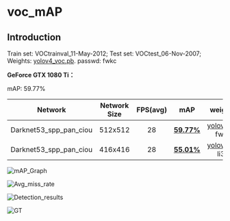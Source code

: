 # voc_mAP

## Introduction

Train set: VOCtrainval_11-May-2012; 
Test set: VOCtest_06-Nov-2007; 
Weights: [yolov4_voc.pb](https://pan.baidu.com/s/1GaXn32_F_VHBtXVskHGfWg). passwd: fwkc

**GeForce GTX 1080 Ti：**

mAP: 59.77%

|         Network        | Network Size | FPS(avg) |    mAP   |   weights   |
|:----------------------:|:------------:|:--------:|:--------:|:-----------:|
| Darknet53_spp_pan_ciou |    512x512   |    28    |**[59.77%](https://raw.githubusercontent.com/devinhee/tf_yolov4/master/mAP/VOC_mAP/512x512/mAP.png)**|  [yolov4.pb](https://pan.baidu.com/s/1GaXn32_F_VHBtXVskHGfWg) fwkc  |
| Darknet53_spp_pan_ciou |    416x416   |    28    |**[55.01%](https://raw.githubusercontent.com/devinhee/tf_yolov4/master/mAP/VOC_mAP/416x416/mAP.png)**|  [yolov4.pb](https://pan.baidu.com/s/1Ud_cF9CPbBvZc_FDvV6dCA) li3p  |

![mAP_Graph](https://raw.githubusercontent.com/devinhee/tf_yolov4/master/mAP/VOC_mAP/mAP.png)

![Avg_miss_rate](https://raw.githubusercontent.com/devinhee/tf_yolov4/master/mAP/VOC_mAP/lamr.png)

![Detection_results](https://raw.githubusercontent.com/devinhee/tf_yolov4/master/mAP/VOC_mAP/detection-results-info.png)

![GT](https://raw.githubusercontent.com/devinhee/tf_yolov4/master/mAP/VOC_mAP/ground-truth-info.png)







